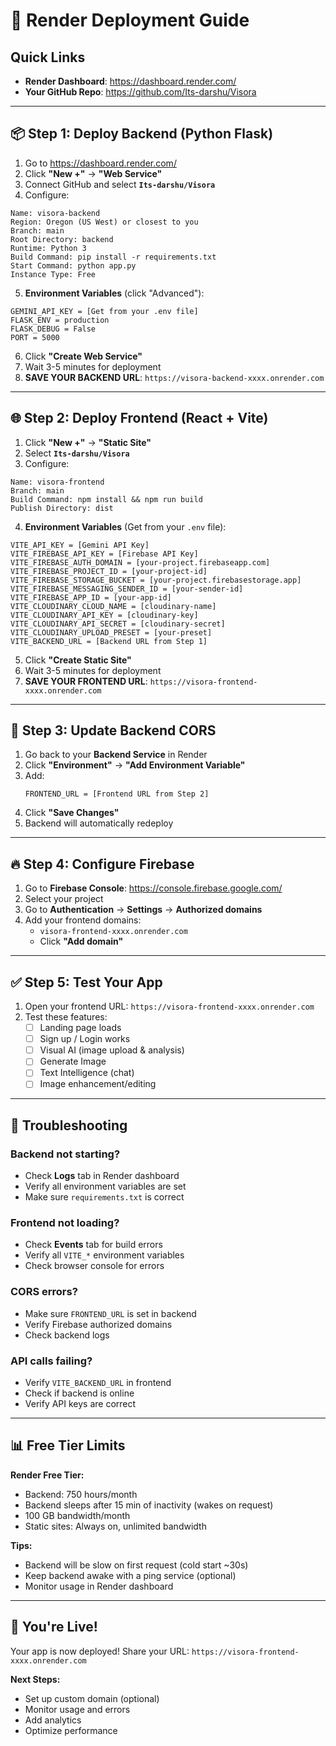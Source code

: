 # 🚀 Render Deployment Guide

## Quick Links
- **Render Dashboard**: https://dashboard.render.com/
- **Your GitHub Repo**: https://github.com/Its-darshu/Visora

---

## 📦 Step 1: Deploy Backend (Python Flask)

1. Go to https://dashboard.render.com/
2. Click **"New +"** → **"Web Service"**
3. Connect GitHub and select **`Its-darshu/Visora`**
4. Configure:

```
Name: visora-backend
Region: Oregon (US West) or closest to you
Branch: main
Root Directory: backend
Runtime: Python 3
Build Command: pip install -r requirements.txt
Start Command: python app.py
Instance Type: Free
```

5. **Environment Variables** (click "Advanced"):

```
GEMINI_API_KEY = [Get from your .env file]
FLASK_ENV = production
FLASK_DEBUG = False
PORT = 5000
```

6. Click **"Create Web Service"**
7. Wait 3-5 minutes for deployment
8. **SAVE YOUR BACKEND URL**: `https://visora-backend-xxxx.onrender.com`

---

## 🌐 Step 2: Deploy Frontend (React + Vite)

1. Click **"New +"** → **"Static Site"**
2. Select **`Its-darshu/Visora`**
3. Configure:

```
Name: visora-frontend
Branch: main
Build Command: npm install && npm run build
Publish Directory: dist
```

4. **Environment Variables** (Get from your `.env` file):

```
VITE_API_KEY = [Gemini API Key]
VITE_FIREBASE_API_KEY = [Firebase API Key]
VITE_FIREBASE_AUTH_DOMAIN = [your-project.firebaseapp.com]
VITE_FIREBASE_PROJECT_ID = [your-project-id]
VITE_FIREBASE_STORAGE_BUCKET = [your-project.firebasestorage.app]
VITE_FIREBASE_MESSAGING_SENDER_ID = [your-sender-id]
VITE_FIREBASE_APP_ID = [your-app-id]
VITE_CLOUDINARY_CLOUD_NAME = [cloudinary-name]
VITE_CLOUDINARY_API_KEY = [cloudinary-key]
VITE_CLOUDINARY_API_SECRET = [cloudinary-secret]
VITE_CLOUDINARY_UPLOAD_PRESET = [your-preset]
VITE_BACKEND_URL = [Backend URL from Step 1]
```

5. Click **"Create Static Site"**
6. Wait 3-5 minutes for deployment
7. **SAVE YOUR FRONTEND URL**: `https://visora-frontend-xxxx.onrender.com`

---

## 🔧 Step 3: Update Backend CORS

1. Go back to your **Backend Service** in Render
2. Click **"Environment"** → **"Add Environment Variable"**
3. Add:
   ```
   FRONTEND_URL = [Frontend URL from Step 2]
   ```
4. Click **"Save Changes"**
5. Backend will automatically redeploy

---

## 🔥 Step 4: Configure Firebase

1. Go to **Firebase Console**: https://console.firebase.google.com/
2. Select your project
3. Go to **Authentication** → **Settings** → **Authorized domains**
4. Add your frontend domains:
   - `visora-frontend-xxxx.onrender.com`
   - Click **"Add domain"**

---

## ✅ Step 5: Test Your App

1. Open your frontend URL: `https://visora-frontend-xxxx.onrender.com`
2. Test these features:
   - [ ] Landing page loads
   - [ ] Sign up / Login works
   - [ ] Visual AI (image upload & analysis)
   - [ ] Generate Image
   - [ ] Text Intelligence (chat)
   - [ ] Image enhancement/editing

---

## 🐛 Troubleshooting

### Backend not starting?
- Check **Logs** tab in Render dashboard
- Verify all environment variables are set
- Make sure `requirements.txt` is correct

### Frontend not loading?
- Check **Events** tab for build errors
- Verify all `VITE_*` environment variables
- Check browser console for errors

### CORS errors?
- Make sure `FRONTEND_URL` is set in backend
- Verify Firebase authorized domains
- Check backend logs

### API calls failing?
- Verify `VITE_BACKEND_URL` in frontend
- Check if backend is online
- Verify API keys are correct

---

## 📊 Free Tier Limits

**Render Free Tier:**
- Backend: 750 hours/month
- Backend sleeps after 15 min of inactivity (wakes on request)
- 100 GB bandwidth/month
- Static sites: Always on, unlimited bandwidth

**Tips:**
- Backend will be slow on first request (cold start ~30s)
- Keep backend awake with a ping service (optional)
- Monitor usage in Render dashboard

---

## 🎉 You're Live!

Your app is now deployed! Share your URL:
`https://visora-frontend-xxxx.onrender.com`

**Next Steps:**
- Set up custom domain (optional)
- Monitor usage and errors
- Add analytics
- Optimize performance

